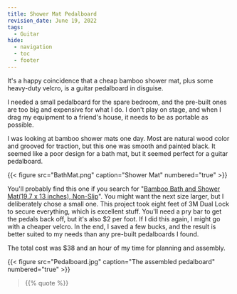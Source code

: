 ```yaml
---
title: Shower Mat Pedalboard
revision_date: June 19, 2022
tags:
  - Guitar
hide:
  - navigation
  - toc
  - footer
---
```


It's a happy coincidence that a cheap bamboo shower mat, plus some heavy-duty velcro, is a guitar pedalboard in disguise.

I needed a small pedalboard for the spare bedroom, and the pre-built ones are too big and expensive for what I do. I don't play on stage, and when I drag my equipment to a friend's house, it needs to be as portable as possible.

I was looking at bamboo shower mats one day. Most are natural wood color and grooved for traction, but this one was smooth and painted black. It seemed like a poor design for a bath mat, but it seemed perfect for a guitar pedalboard.

{{< figure src="BathMat.png" caption="Shower Mat" numbered="true" >}}

You'll probably find this one if you search for "[Bamboo Bath and Shower Mat(19.7 x 13 inches), Non-Slip](https://duckduckgo.com/?t=ffcm&q=Bamboo+Bath+and+Shower+Mat(19.7+x+13+inches)%2C+Non-Slip&ia=web)". You might want the next size larger, but I deliberately chose a small one. This project took eight feet of 3M Dual Lock to secure everything, which is excellent stuff. You'll need a pry bar to get the pedals back off, but it's also $2 per foot. If I did this again, I might go with a cheaper velcro. In the end, I saved a few bucks, and the result is better suited to my needs than any pre-built pedalboards I found.

The total cost was $38 and an hour of my time for planning and assembly.

{{< figure src="Pedalboard.jpg" caption="The assembled pedalboard" numbered="true" >}}

<blockquote>
{{% quote %}}
</blockquote>

